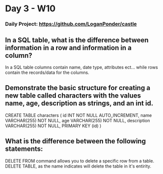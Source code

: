 # Day 3 - W10

### Daily Project: https://github.com/LoganPonder/castle

## In a SQL table, what is the difference between information in a row and information in a column?
In a SQL table columns contain name, date type, attributes ect... while rows contain the records/data for the columns.

## Demonstrate the basic structure for creating a new table called characters with the values name, age, description as strings, and an int id.
CREATE TABLE characters (
    id INT NOT NULL AUTO_INCREMENT,
    name VARCHAR(255) NOT NULL,
    age VARCHAR(255) NOT NULL,
    description VARCHAR(255) NOT NULL,
    PRIMARY KEY (id)
)

## What is the difference between the following statements:
DELETE FROM command allows you to delete a specific row from a table. DELETE TABLE, as the name indicates will delete the table in it's entirity.